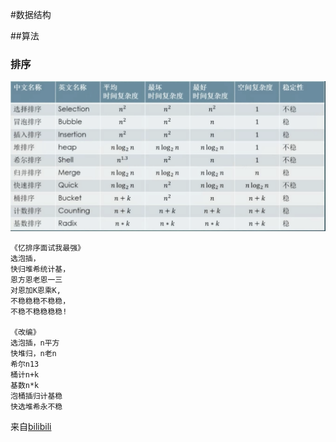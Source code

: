 #数据结构

##算法

### 排序

![](img/sort.png)

    《忆排序面试我最强》
    选泡插，
    快归堆希统计基，
    恩方恩老恩一三
    对恩加K恩乘K,
    不稳稳稳不稳稳，
    不稳不稳稳稳稳!
    
    《改编》
    选泡插，n平方
    快堆归，n老n
    希尔n13
    桶计n+k
    基数n*k
    泡桶插归计基稳
    快选堆希永不稳
来自[bilibili][0]

[0]:https://www.bilibili.com/video/av46648286